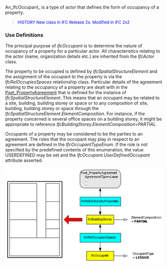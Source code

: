An_IfcOccupant_ is a type of actor that defines the form of occupancy of a property.

> <font color="#0000ff" size="-1">HISTORY
New class in IFC Release 2x. Modified in IFC 2x2</font>

### Use Definitions
The principal purpose of _IfcOccupant_ is to determine the nature of occupancy of a property for a particular actor. All characteristics relating to the actor (name, organization details etc.) are inherited from the _IfcActor_ class.

The property to be occupied is defined by _IfcSpatialStructureElement_ and the assignment of the occupant to the property is via the _IfcRelOccupiesSpaces_ relationship class. Particular details of the agreement relating to the occupancy of a property are dealt with in the [Pset_PropertyAgreement](../../psd/IfcSharedFacilitiesElements/Pset_PropertyAgreement.xml) that is defined for the instance of _IfcSpatialStructureElement_. This means that an occupant may be related to a site, building, building storey or space or to any composition of site, building, building storey or space through the _IfcSpatialStructureElement.ElementComposition_. For instance, if the property concerned is several office spaces on a building storey, it might be appropriate to reference _IfcBuildingStorey.ElementComposition=PARTIAL_.

Occupants of a property may be considered to be the parties to an agreement. The roles that the occupant may play in respect to an agreement are defined in the _IfcOccupantTypeEnum_. If the role is not specified by the predefined contents of this enumeration, the value USERDEFINED may be set and the _IfcOccupant.UserDefinedOccupant_ attribute asserted.

![Image](figures/IfcOccupant-Fig1.gif)